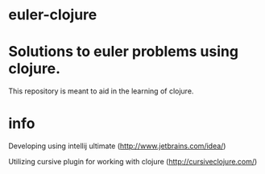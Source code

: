 # euler-clojure

Solutions to euler problems using clojure. 
=========================================

This repository is meant to aid in the learning of clojure.

# info
Developing using intellij ultimate (http://www.jetbrains.com/idea/)

Utilizing cursive plugin for working with clojure (http://cursiveclojure.com/)
